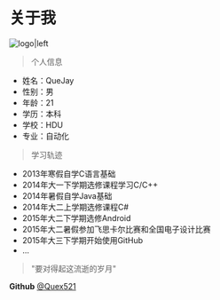 关于我
===
![logo|left](__IMG__/favicon.ico)
>个人信息  

- 姓名：QueJay  
- 性别：男 
- 年龄：21  
- 学历：本科  
- 学校：HDU  
- 专业：自动化 

>学习轨迹  

- 2013年寒假自学C语言基础  
- 2014年大一下学期选修课程学习C/C++  
- 2014年暑假自学Java基础  
- 2014年大二上学期选修课程C#  
- 2015年大二下学期选修Android  
- 2015年大二暑假参加飞思卡尔比赛和全国电子设计比赛  
- 2015年大三下学期开始使用GitHub  
- ...  

> "要对得起这流逝的岁月"  

**Github** [@Quex521](https://github.com/Quex521)
